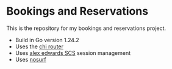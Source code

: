 # Bookings and Reservations

This is the repository for my bookings and reservations project.

- Build in Go version 1.24.2
- Uses the [chi router](https://github.com/go-chi/chi)
- Uses [alex edwards SCS](https://github.com/alexedwards/scs) session management
- Uses [nosurf](https://github.com/justinas/nosurf)